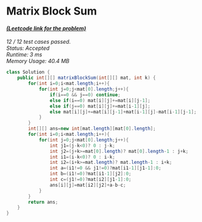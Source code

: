 # **Matrix Block Sum**

#### [_(Leetcode link for the problem)_](https://leetcode.com/problems/matrix-block-sum/)

_12 / 12 test cases passed.  
Status: Accepted  
Runtime: 3 ms  
Memory Usage: 40.4 MB_

```java
class Solution {
    public int[][] matrixBlockSum(int[][] mat, int k) {
        for(int i=0;i<mat.length;i++){
            for(int j=0;j<mat[0].length;j++){
                if(i==0 && j==0) continue;
                else if(i==0) mat[i][j]+=mat[i][j-1];
                else if(j==0) mat[i][j]+=mat[i-1][j];
                else mat[i][j]+=mat[i][j-1]+mat[i-1][j]-mat[i-1][j-1];
            }
        }
        int[][] ans=new int[mat.length][mat[0].length];
        for(int i=0;i<mat.length;i++){
            for(int j=0;j<mat[0].length;j++){
                int j1=(j-k<0)? 0 : j-k;
                int j2=(j+k>=mat[0].length)? mat[0].length-1 : j+k;
                int i1=(i-k<0)? 0 : i-k;
                int i2=(i+k>=mat.length)? mat.length-1 : i+k;
                int a=(i1!=0 && j1!=0)?mat[i1-1][j1-1]:0;
                int b=(i1!=0)?mat[i1-1][j2]:0;
                int c=(j1!=0)?mat[i2][j1-1]:0;
                ans[i][j]=mat[i2][j2]+a-b-c;
            }
        }
        return ans;
    }
}
```

